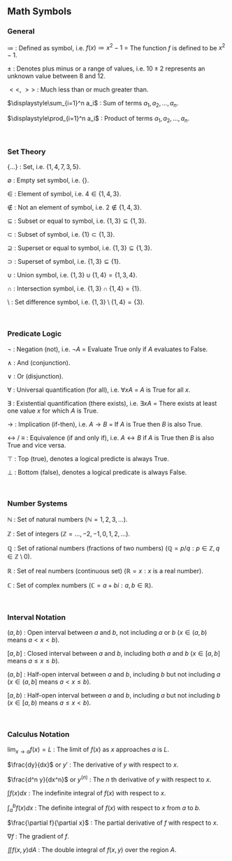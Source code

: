 
## Math Symbols

### General

$\coloneqq$ : Defined as symbol, i.e. $f(x) \coloneqq x^2 - 1$ = The function $f$ is defined to be $x^2 - 1$.

$\pm$ : Denotes plus minus or a range of values, i.e. $10 \pm 2$ represents an unknown value between $8$ and $12$.

$<<$, $>>$ : Much less than or much greater than.

$\displaystyle\sum_{i=1}^n a_i$ : Sum of terms $a_1, a_2, \ldots, a_n$.

$\displaystyle\prod_{i=1}^n a_i$ : Product of terms $a_1, a_2, \ldots, a_n$.

<br>

### Set Theory

$\{...\}$ : Set, i.e. $\{1, 4, 7, 3, 5\}$.

$\emptyset$ : Empty set symbol, i.e. $\{\}$.

$\in$ : Element of symbol, i.e. $4 \in \{1, 4, 3\}$.

$\notin$ : Not an element of symbol, i.e. $2 \notin \{1, 4, 3\}$.

$\subseteq$ : Subset or equal to symbol, i.e. $\{1, 3\} \subseteq \{1, 3\}$.

$\subset$ : Subset of symbol, i.e. $\{1\} \subset \{1, 3\}$.

$\supseteq$ : Superset or equal to symbol, i.e. $\{1, 3\} \subseteq \{1, 3\}$.

$\supset$ : Superset of symbol, i.e. $\{1, 3\} \subseteq \{1\}$.

$\cup$ : Union symbol, i.e. $\{1, 3\} \cup \{1, 4\} = \{1, 3, 4\}$.
  
$\cap$ : Intersection symbol, i.e. $\{1, 3\} \cap \{1, 4\} = \{1\}$.

$\setminus$ : Set difference symbol, i.e. $\{1, 3\} \setminus \{1, 4\} = \{3\}$.

<br>

### Predicate Logic

$\neg$ : Negation (not), i.e. $\neg A$ = Evaluate True only if $A$ evaluates to False.

$\land$ : And (conjunction).

$\lor$ : Or (disjunction).

$\forall$ : Universal quantification (for all), i.e. $\forall x A$ = $A$ is True for all $x$.

$\exists$ : Existential quantification (there exists), i.e. $\exists x A$ = There exists at least one value $x$ for which $A$ is True.

$\rightarrow$ : Implication (if-then), i.e. $A \rightarrow B$ = If $A$ is True then $B$ is also True.

$\leftrightarrow$ / $\equiv$ : Equivalence (if and only if), i.e. $A \leftrightarrow B$ if $A$ is True then $B$ is also True and vice versa.

$\top$ : Top (true), denotes a logical predicte is always True.

$\bot$ : Bottom (false), denotes a logical predicate is always False.

<br>

### Number Systems

$\mathbb{N}$ : Set of natural numbers ($\mathbb{N} = {1, 2, 3, \ldots}$).

$\mathbb{Z}$ : Set of integers ($\mathbb{Z} = {\ldots, -2, -1, 0, 1, 2, \ldots}$).

$\mathbb{Q}$ : Set of rational numbers (fractions of two numbers) ($\mathbb{Q} = {p/q : p \in \mathbb{Z}, q \in \mathbb{Z}\setminus{0}}$).

$\mathbb{R}$ : Set of real numbers (continuous set) ($\mathbb{R} = {x : x \text{ is a real number}}$).

$\mathbb{C}$ : Set of complex numbers ($\mathbb{C} = {a+bi : a,b \in \mathbb{R}}$).

<br>

### Interval Notation

$(a,b)$ : Open interval between $a$ and $b$, not including $a$ or $b$ ($x \in (a,b)$ means $a < x < b$).

$[a,b]$ : Closed interval between $a$ and $b$, including both $a$ and $b$ ($x \in [a,b]$ means $a \leq x \leq b$).

$(a,b]$ : Half-open interval between $a$ and $b$, including $b$ but not including $a$ ($x \in (a,b]$ means $a < x \leq b$).

$[a,b)$ : Half-open interval between $a$ and $b$, including $a$ but not including $b$ ($x \in [a,b)$ means $a \leq x < b$).

<br>

### Calculus Notation

$\lim_{x\to a}f(x)=L$ : The limit of $f(x)$ as $x$ approaches $a$ is $L$.

$\frac{dy}{dx}$ or $y'$ : The derivative of $y$ with respect to $x$.

$\frac{d^n y}{dx^n}$ or $y^{(n)}$ : The $n$ th derivative of $y$ with respect to $x$.

$\int f(x) dx$ : The indefinite integral of $f(x)$ with respect to $x$.

$\int_a^b f(x) dx$ : The definite integral of $f(x)$ with respect to $x$ from $a$ to $b$.

$\frac{\partial f}{\partial x}$ : The partial derivative of $f$ with respect to $x$.

$\nabla f$ : The gradient of $f$.

$\iint f(x,y) dA$ : The double integral of $f(x,y)$ over the region $A$.
